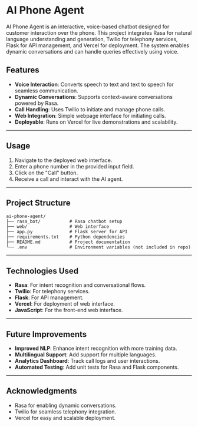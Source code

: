 # AI Phone Agent

AI Phone Agent is an interactive, voice-based chatbot designed for customer interaction over the phone. This project integrates Rasa for natural language understanding and generation, Twilio for telephony services, Flask for API management, and Vercel for deployment. The system enables dynamic conversations and can handle queries effectively using voice.

## Features
- **Voice Interaction**: Converts speech to text and text to speech for seamless communication.
- **Dynamic Conversations**: Supports context-aware conversations powered by Rasa.
- **Call Handling**: Uses Twilio to initiate and manage phone calls.
- **Web Integration**: Simple webpage interface for initiating calls.
- **Deployable**: Runs on Vercel for live demonstrations and scalability.

---
 


## Usage
1. Navigate to the deployed web interface.
2. Enter a phone number in the provided input field.
3. Click on the "Call" button.
4. Receive a call and interact with the AI agent.

---

## Project Structure

```plaintext
ai-phone-agent/
├── rasa_bot/           # Rasa chatbot setup
├── web/                # Web interface
├── app.py              # Flask server for API
├── requirements.txt    # Python dependencies
├── README.md           # Project documentation
└── .env                # Environment variables (not included in repo)
```


---



## Technologies Used
- **Rasa**: For intent recognition and conversational flows.
- **Twilio**: For telephony services.
- **Flask**: For API management.
- **Vercel**: For deployment of web interface.
- **JavaScript**: For the front-end web interface.

  

---

## Future Improvements
- **Improved NLP**: Enhance intent recognition with more training data.
- **Multilingual Support**: Add support for multiple languages.
- **Analytics Dashboard**: Track call logs and user interactions.
- **Automated Testing**: Add unit tests for Rasa and Flask components.

 
---

## Acknowledgments
- Rasa for enabling dynamic conversations.
- Twilio for seamless telephony integration.
- Vercel for easy and scalable deployment.
